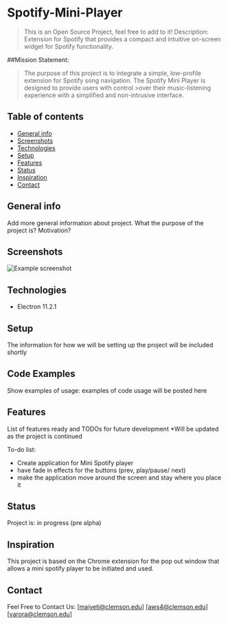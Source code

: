 # Spotify-Mini-Player
> This is an Open Source Project, feel free to add to it!
>Description: Extension for Spotify that provides a compact and intuitive on-screen widget for Spotify functionality.


##Mission Statement: 
>  The purpose of this project is to integrate a simple, low-profile extension for Spotify song navigation. The Spotify Mini Player is designed to provide users with control >over their music-listening experience with a simplified and non-intrusive interface.

## Table of contents
* [General info](#general-info)
* [Screenshots](#screenshots)
* [Technologies](#technologies)
* [Setup](#setup)
* [Features](#features)
* [Status](#status)
* [Inspiration](#inspiration)
* [Contact](#contact)

## General info
Add more general information about project. What the purpose of the project is? Motivation?

## Screenshots
![Example screenshot](./img/screenshot.png)

## Technologies
* Electron 11.2.1 

## Setup
The information for how we will be setting up the project will be included shortly

## Code Examples
Show examples of usage:
examples of code usage will be posted here

## Features
List of features ready and TODOs for future development
*Will be updated as the project is continued

To-do list:
* Create application for Mini Spotify player
* have fade in effects for the buttons (prev, play/pause/ next)
* make the application move around the screen and stay where you place it

## Status
Project is: in progress (pre alpha)

## Inspiration
This project is based on the Chrome extension for the pop out window that allows a mini spotify player to be 
initiated and used.

## Contact
Feel Free to Contact Us: 
[maiyeti@clemson.edu]
[aws4@clemson.edu]
[varora@clemson.edu]



